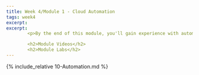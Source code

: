 ```yaml
---
title: Week 4/Module 1 - Cloud Automation
tags: week4
excerpt: 
excerpt: 
        <p>By the end of this module, you'll gain experience with automating cloud-based tasks, as well as understanding and using automation tools for managing and optimizing your applications.</p>

        <h2>Module Videos</h2>
        <h2>Module Labs</h2>
---  
```



{% include_relative 10-Automation.md %}